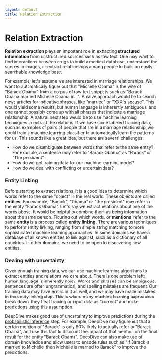 ```yaml
---
layout: default
title: Relation Extraction
---
```


# Relation Extraction

**Relation extraction** plays an important role in extracting **structured information** from
unstructured sources such as raw text. One may want to find interactions between
drugs to build a medical database, understand the scenes in images, or extract
relationships among people to build an easily searchable knowledge base.

For example, let's assume we are interested in marriage relationships. We want
to automatically figure out that "Michelle Obama" is the wife of "Barack Obama"
from a corpus of raw text snippets such as "Barack Obama married Michelle Obama
in...". A naive approach would be to search news articles for indicative
phrases, like "married" or "XXX's spouse". This would yield some results, but
human language is inherently ambiguous, and one cannot possibly come up with all
phrases that indicate a marriage relationship. A natural next step would be to
use machine learning techniques to extract the relations. If we have some
labeled training data, such as examples of pairs of people that are in a marriage
relationship, we could train a machine learning classifier to automatically learn
the patterns for us. This sounds like a great idea, but there are several
challenges:

- How do we disambiguate between words that refer to the same entity? For
  example, a sentence may refer to "Barack Obama" as "Barack" or "The
  president".
- How do we get training data for our machine learning model?
- How do we deal with conflicting or uncertain data?

### <a name="entity" href="#"></a> Entity Linking

Before starting to extract relations, it is a good idea to determine which words
refer to the same "object" in the real world. These objects are called
**entities**. For example, "Barack", "Obama" or "the president" may refer to the
entity "Barack Obama". Let's say we extract relations about one of the words
above. It would be helpful to combine them as being information about the same
person.  Figuring out which words, or **mentions**, refer to the same **entity**
is a process called **entity linking**. There are various techniques to perform
entity linking, ranging from simple string matching to more sophisticated
machine learning approaches. In some domains we have a database of all known
entities to link against, such as a dictionary of all countries. In other domains,
we need to be open to discovering new entities.

### Dealing with uncertainty

Given enough training data, we can use machine learning algorithms to extract
entities and relations we care about. There is one problem left: human language
is inherently noisy. Words and phrases can be ambiguous, sentences are often
ungrammatical, and spelling mistakes are frequent. Our training data may have
errors in it as well, and we may have made mistakes in the entity linking
step. This is where many machine learning approaches break down: they treat
training or input data as "correct" and make predictions using this assumption.

DeepDive makes good use of uncertainty to improve predictions during the
[probabilistic inference](inference.md) step. For example, DeepDive may figure
out that a certain mention of "Barack" is only 60% likely to actually refer to
"Barack Obama", and use this fact to discount the impact of that mention on the
final result for the entity "Barack Obama". DeepDive can also make use of 
domain knowledge and allow users to encode rules such as "If Barack is married
to Michelle, then Michelle is married to Barack" to improve the predictions.

